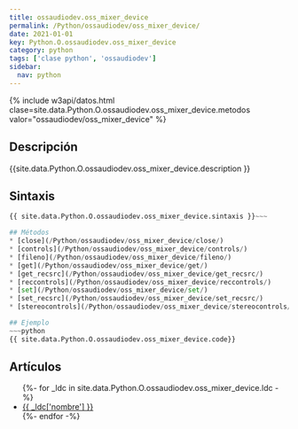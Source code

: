 ```yaml
---
title: ossaudiodev.oss_mixer_device
permalink: /Python/ossaudiodev/oss_mixer_device/
date: 2021-01-01
key: Python.O.ossaudiodev.oss_mixer_device
category: python
tags: ['clase python', 'ossaudiodev']
sidebar: 
  nav: python
---
```


{% include w3api/datos.html clase=site.data.Python.O.ossaudiodev.oss_mixer_device.metodos valor="ossaudiodev/oss_mixer_device" %}

## Descripción
{{site.data.Python.O.ossaudiodev.oss_mixer_device.description }}

## Sintaxis
~~~python
{{ site.data.Python.O.ossaudiodev.oss_mixer_device.sintaxis }}~~~

## Métodos
* [close](/Python/ossaudiodev/oss_mixer_device/close/)
* [controls](/Python/ossaudiodev/oss_mixer_device/controls/)
* [fileno](/Python/ossaudiodev/oss_mixer_device/fileno/)
* [get](/Python/ossaudiodev/oss_mixer_device/get/)
* [get_recsrc](/Python/ossaudiodev/oss_mixer_device/get_recsrc/)
* [reccontrols](/Python/ossaudiodev/oss_mixer_device/reccontrols/)
* [set](/Python/ossaudiodev/oss_mixer_device/set/)
* [set_recsrc](/Python/ossaudiodev/oss_mixer_device/set_recsrc/)
* [stereocontrols](/Python/ossaudiodev/oss_mixer_device/stereocontrols/)

## Ejemplo
~~~python
{{ site.data.Python.O.ossaudiodev.oss_mixer_device.code}}
~~~

## Artículos
<ul>
{%- for _ldc in site.data.Python.O.ossaudiodev.oss_mixer_device.ldc -%}
   <li>
       <a href="{{_ldc['url'] }}">{{ _ldc['nombre'] }}</a>
   </li>
{%- endfor -%}
</ul>
